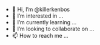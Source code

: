 - 👋 Hi, I’m @killerkenbos
- 👀 I’m interested in ...
- 🌱 I’m currently learning ...
- 💞️ I’m looking to collaborate on ...
- 📫 How to reach me ...

<!---
killerkenbos/killerkenbos is a ✨ special ✨ repository because its `README.md` (this file) appears on your GitHub profile.
You can click the Preview link to take a look at your changes.
--->
